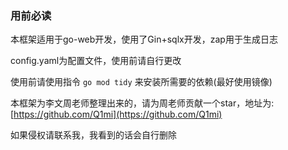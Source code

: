 ### 用前必读

本框架适用于go-web开发，使用了Gin+sqlx开发，zap用于生成日志

config.yaml为配置文件，使用前请自行更改

使用前请使用指令 `go mod tidy` 来安装所需要的依赖(最好使用镜像)

本框架为李文周老师整理出来的，请为周老师贡献一个star，地址为: [https://github.com/Q1mi](https://github.com/Q1mi) 

如果侵权请联系我，我看到的话会自行删除